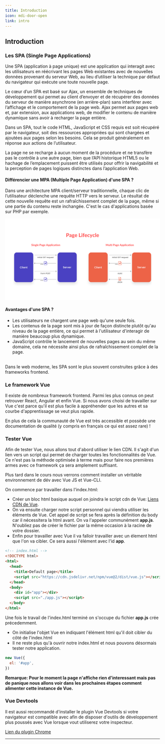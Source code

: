 ```yaml
---
title: Introduction
icon: mdi-door-open
link: intro
---
```


<div id='intro'></div>

## Introduction

### Les SPA (Single Page Applications)

Une SPA (application à page unique) est une application qui interagit avec les utilisateurs en réécrivant les pages Web existantes avec de nouvelles données provenant du serveur Web, au lieu d’utiliser la technique par défaut du navigateur qui exécute une toute nouvelle page.

Le cœur d’un SPA est basé sur Ajax, un ensemble de techniques de développement qui permet au client d’envoyer et de récupérer des données du serveur de manière asynchrone (en arrière-plan) sans interférer avec l’affichage et le comportement de la page web. Ajax permet aux pages web et, par extension, aux applications web, de modifier le contenu de manière dynamique sans avoir à recharger la page entière.

Dans un SPA, tout le code HTML, JavaScript et CSS requis est soit récupéré par le navigateur, soit des ressources appropriées qui sont chargées et ajoutées aux pages selon les besoins. Cela se produit généralement en réponse aux actions de l’utilisateur.

La page ne se recharge à aucun moment de la procédure et ne transfère pas le contrôle à une autre page, bien que l’API historique HTML5 ou le hachage de l’emplacement puissent être utilisés pour offrir la navigabilité et la perception de pages logiques distinctes dans l’application Web.

#### Différencier une MPA (Multiple Page Application) d'une SPA ?

Dans une architecture MPA client/serveur traditionnelle, chaque clic de l’utilisateur déclenche une requête HTTP vers le serveur. Le résultat de cette nouvelle requête est un rafraîchissement complet de la page, même si une partie du contenu reste inchangée. C'est le cas d'applications basée sur PHP par exemple.

![Différence du cycle de vie SPA et MPA](./images/page-lifecycle.png)

#### Avantages d'une SPA ?

- Les utilisateurs ne chargent une page web qu'une seule fois.
- Les contenus de la page sont mis à jour de façon distincte plutôt qu'au niveau de la page entière, ce qui permet à l'utilisateur d'interagir de manière beaucoup plus dynamique.
- JavaScript contrôle le lancement de nouvelles pages au sein du même domaine, cela ne nécessite ainsi plus de rafraîchissement complet de la page.

\
Dans le web moderne, les SPA sont le plus souvent construites grâce à des frameworks frontend.

### Le framework Vue

Il existe de nombreux framework frontend. Parmi les plus connus on peut retrouver React, Angular et enfin Vue. Si nous avons choisi de travailler sur Vue c'est parce qu'il est plus facile à appréhender que les autres et sa courbe d'apprentissage se veut plus rapide.

En plus de cela la communauté de Vue est très accessible et possède une documentation de qualité (y compris en français ce qui est assez rare) !

### Tester Vue

Afin de tester Vue, nous allons tout d'abord utiliser le lien CDN. Il s'agit d'un lien vers un script qui permet de charger toutes les fonctionnalités de Vue. Ce n'est pas la méthode optimisée à terme mais pour faire nos premières armes avec ce framework ça sera amplement suffisant.

Plus tard dans le cours nous verrons comment installer un véritable environnement de dév avec Vue JS et Vue-CLI.

On commence par travailler dans l'index.html:

- Créer un bloc html basique auquel on joindra le script cdn de Vue: [Liens CDN de Vue](https://fr.vuejs.org/v2/guide/installation.html#CDN).
- On va ensuite charger notre script personnel qui viendra utiliser les éléments de Vue. Cet appel de script se fera après la définition du body car il nécessitera la html avant. On va l'appeler communément **app.js**. N'oubliez pas de créer le fichier par la même occasion à la racine de votre dossier.
- Enfin pour travailler avec Vue il va falloir travailler avec un élement html que l'on va cibler. Ce sera aussi l'élément avec l'id **app**.

```html
<!-- index.html -->
<!DOCTYPE html>
<html>
  <head>
    <title>Default page</title>
    <script src="https://cdn.jsdelivr.net/npm/vue@2/dist/vue.js"></script>
  </head>
  <body>
    <div id="app"></div>
    <script src="./app.js"></script>
  </body>
</html>
```

Une fois le travail de l'index.html terminé on s'occupe du fichier **app.js** crée précedemment.

- On initialise l'objet Vue en indiquant l'élément html qu'il doit cibler du côté de l'index.html
- Il ne reste plus qu'à ouvrir notre index.html et nous pouvons désormais tester notre application.

```javascript
new Vue({
  el: '#app',
})
```

**Remarque: Pour le moment la page n'affiche rien d'interessant mais pas de panique nous allons voir dans les prochaines étapes comment alimenter cette instance de Vue.**

### Vue Devtools

Il est aussi recommandé d'installer le plugin Vue Devtools si votre navigateur est compatible avec afin de disposer d'outils de développement plus poussés avec Vue lorsque vout utiliserez votre inspecteur.

[Lien du plugin Chrome](https://chrome.google.com/webstore/detail/vuejs-devtools/nhdogjmejiglipccpnnnanhbledajbpd)

---

</div>
